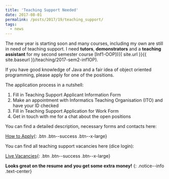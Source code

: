 ```yaml
---
title: 'Teaching Support Needed'
date: 2017-08-01
permalink: /posts/2017/19/teaching_support/
tags:
  - news
---
```


The new year is starting soon and many courses, including my own are still in need
of teaching support. I need **tutors**, **demonstrators** and a **teaching assistant** for my
second semester course [Inf1-OOP]({{ site.url }}{{ site.baseurl }}/teaching/2017-sem2-inf1OP).

If you have good knowledge of Java and a fair idea of object oriented programming, please
apply for one of the positions. 

The application process in a nutshell:

1. Fill in Teaching Support Applicant Information Form
2. Make an appointment with Informatics Teaching Organisation (ITO) and have your ID checked
3. Fill in Teaching Support Application for Work Form
4. Get in touch with me for a chat about the open positions

You can find a detailed description, necessary forms and contacts here:

[How to Apply](http://web.inf.ed.ac.uk/infweb/student-services/teaching-support/application-appointment){: .btn .btn--success .btn--x-large}

You can find all teaching support vacancies here (dice login):

[Live Vacancies](https://portal.theon.inf.ed.ac.uk/reports/teachsupp/vacancies/index.html){: .btn .btn--success .btn--x-large}

**Looks great on the resume and you get some extra money!**
{: .notice--info .text-center}
